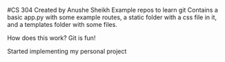 #CS 304
Created by Anushe Sheikh 
Example repos to learn git 
Contains a basic app.py with some example routes, a static folder with a css file in it, and a templates folder with some files.

How does this work?
Git is fun! 

Started implementing my personal project 
